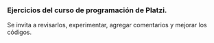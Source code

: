 ### Ejercicios del curso de programación de Platzi.

Se invita a revisarlos, experimentar, agregar comentarios y
 mejorar los códigos.
